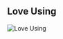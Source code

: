 ## Love Using

![Love Using](https://skillicons.dev/icons?i=svelte,rust,ts,neovim,nodejs,pnpm,vite)
